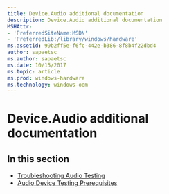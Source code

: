 ```yaml
---
title: Device.Audio additional documentation
description: Device.Audio additional documentation
MSHAttr:
- 'PreferredSiteName:MSDN'
- 'PreferredLib:/library/windows/hardware'
ms.assetid: 99b2ff5e-f6fc-442e-b386-8f8b4f22dbd4
author: sapaetsc
ms.author: sapaetsc
ms.date: 10/15/2017
ms.topic: article
ms.prod: windows-hardware
ms.technology: windows-oem
---
```


# Device.Audio additional documentation


## <span id="in_this_section"></span>In this section


-   [Troubleshooting Audio Testing](troubleshooting-audio-testing.md)
-   [Audio Device Testing Prerequisites](audio-device-testing-prerequisites.md)

 

 






